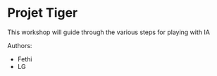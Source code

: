 # Projet Tiger

This workshop will guide through the various steps for playing with IA

Authors:

- Fethi
- LG
